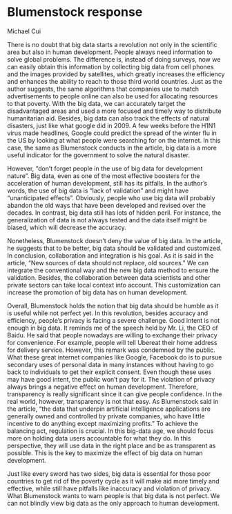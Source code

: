 # Blumenstock response

Michael Cui

There is no doubt that big data starts a revolution not only in the scientific area but also in human development. People always need information to solve global problems. The difference is, instead of doing surveys, now we can easily obtain this information by collecting big data from cell phones and the images provided by satellites, which greatly increases the efficiency and enhances the ability to reach to those third world countries. Just as the author suggests, the same algorithms that companies use to match advertisements to people online can also be used for allocating resources to that poverty. With the big data, we can accurately target the disadvantaged areas and used a more focused and timely way to distribute humanitarian aid. Besides, big data can also track the effects of natural disasters, just like what google did in 2009. A few weeks before the H1N1 virus made headlines, Google could predict the spread of the winter flu in the US by looking at what people were searching for on the internet. In this case, the same as Blumenstock conducts in the article, big data is a more useful indicator for the government to solve the natural disaster. 

However, “don’t forget people in the use of big data for development nature”. Big data, even as one of the most effective boosters for the acceleration of human development, still has its pitfalls. In the author’s words, the use of big data is “lack of validation” and might have “unanticipated effects”. Obviously, people who use big data will probably abandon the old ways that have been developed and revised over the decades. In contrast, big data still has lots of hidden peril. For instance, the generalization of data is not always tested and the data itself might be biased, which will decrease the accuracy. 

Nonetheless, Blumenstock doesn’t deny the value of big data. In the article, he suggests that to be better, big data should be validated and customized. In conclusion, collaboration and integration is his goal. As it is said in the article, “New sources of data should not replace, old sources.” We can integrate the conventional way and the new big data method to ensure the validation. Besides, the collaboration between data scientists and other private sectors can take local context into account. This customization can increase the promotion of big data has on human development.

Overall, Blumenstock holds the notion that big data should be humble as it is useful while not perfect yet. In this revolution, besides accuracy and efficiency, people’s privacy is facing a severe challenge. Good intent is not enough in big data. It reminds me of the speech held by Mr. Li, the CEO of Baidu. He said that people nowadays are willing to exchange their privacy for convenience. For example, people will tell Ubereat their home address for delivery service. However, this remark was condemned by the public. What these great internet companies like Google, Facebook do is to pursue secondary uses of personal data in many instances without having to go back to individuals to get their explicit consent. Even though these uses may have good intent, the public won’t pay for it. The violation of privacy always brings a negative effect on human development. Therefore, transparency is really significant since it can give people confidence. In the real world, however, transparency is not that easy. As Blumenstock said in the article, “the data that underpin artificial intelligence applications are generally owned and controlled by private companies, who have little incentive to do anything except maximizing profits.” To achieve the balancing act, regulation is crucial. In this big-data age, we should focus more on holding data users accountable for what they do. In this perspective, they will use data in the right place and be as transparent as possible. This is the key to maximize the effect of big data on human development. 

Just like every sword has two sides, big data is essential for those poor countries to get rid of the poverty cycle as it will make aid more timely and effective, while still have pitfalls like inaccuracy and violation of privacy. What Blumenstock wants to warn people is that big data is not perfect. We can not blindly view big data as the only approach to human development. 
